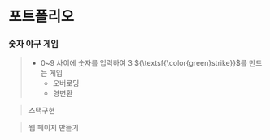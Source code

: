 # 포트폴리오

### 숫자 야구 게임 
> + 0~9 사이에 숫자를 입력하여 3 ${\textsf{\color{green}strike}}$를 만드는 게임 
>   + 오버로딩
>   + 형변환

> 스택구현

> 웹 페이지 만들기
